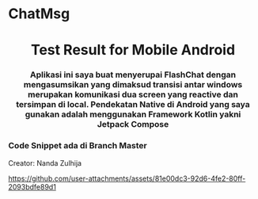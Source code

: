 # ChatMsg

<h1 align="center">Test Result for Mobile Android</h1>
<h3 align="center">Aplikasi ini saya buat menyerupai FlashChat dengan mengasumsikan yang dimaksud transisi antar windows merupakan komunikasi dua screen yang reactive dan tersimpan di local. Pendekatan Native di Android yang saya gunakan adalah menggunakan Framework Kotlin yakni Jetpack Compose</h3>

<h3 align="left">Code Snippet ada di Branch Master</h3>
<p align="left">
  Creator: Nanda Zulhija
</p>



https://github.com/user-attachments/assets/81e00dc3-92d6-4fe2-80ff-2093bdfe89d1

